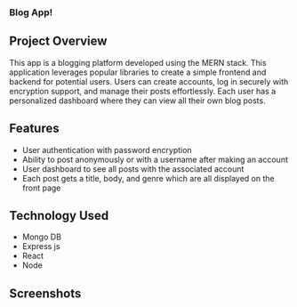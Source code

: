 ### Blog App!

## Project Overview

This app is a blogging platform developed using the MERN stack. This application leverages popular libraries to create a simple frontend and backend for potential users. Users can create accounts, log in securely with encryption support, and manage their posts effortlessly. Each user has a personalized dashboard where they can view all their own blog posts.

## Features

- User authentication with password encryption
- Ability to post anonymously or with a username after making an account
- User dashboard to see all posts with the associated account
- Each post gets a title, body, and genre which are all displayed on the front page

## Technology Used

- Mongo DB
- Express js
- React
- Node

## Screenshots



